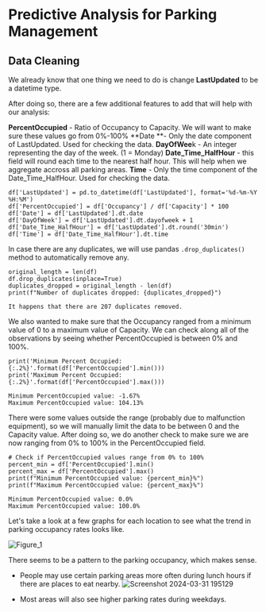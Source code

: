 # Predictive Analysis for Parking Management

## Data Cleaning

We already know that one thing we need to do is change **LastUpdated** to be a datetime type.

After doing so, there are a few additional features to add that will help with our analysis:

**PercentOccupied** - Ratio of Occupancy to Capacity. We will want to make sure these values go from 0%-100%
**Date **- Only the date component of LastUpdated. Used for checking the data.
**DayOfWee**k - An integer representing the day of the week. (1 = Monday)
**Date_Time_HalfHour** - this field will round each time to the nearest half hour. This will help when we aggregate accross all parking areas.
**Time** - Only the time component of the Date_Time_HalfHour. Used for checking the data.


```
df['LastUpdated'] = pd.to_datetime(df['LastUpdated'], format='%d-%m-%Y %H:%M')
df['PercentOccupied'] = df['Occupancy'] / df['Capacity'] * 100
df['Date'] = df['LastUpdated'].dt.date
df['DayOfWeek'] = df['LastUpdated'].dt.dayofweek + 1
df['Date_Time_HalfHour'] = df['LastUpdated'].dt.round('30min')
df['Time'] = df['Date_Time_HalfHour'].dt.time
```

In case there are any duplicates, we will use pandas ``.drop_duplicates()`` method to automatically remove any.

```
original_length = len(df)
df.drop_duplicates(inplace=True)
duplicates_dropped = original_length - len(df)
print(f"Number of duplicates dropped: {duplicates_dropped}")
```

```
It happens that there are 207 duplicates removed.
```

We also wanted to make sure that the Occupancy ranged from a minimum value of 0 to a maximum value of Capacity. We can check along all of the observations by seeing whether PercentOccupied is between 0% and 100%.

```
print('Minimum Percent Occupied: {:.2%}'.format(df['PercentOccupied'].min()))
print('Maximum Percent Occupied: {:.2%}'.format(df['PercentOccupied'].max()))
```

```
Minimum PercentOccupied value: -1.67%
Maximum PercentOccupied value: 104.13%
```

There were some values outside the range (probably due to malfunction equipment), so we will manually limit the data to be between 0 and the Capacity value. After doing so, we do another check to make sure we are now ranging from 0% to 100% in the PercentOccupied field.

```
# Check if PercentOccupied values range from 0% to 100%
percent_min = df['PercentOccupied'].min()
percent_max = df['PercentOccupied'].max()
print(f"Minimum PercentOccupied value: {percent_min}%")
print(f"Maximum PercentOccupied value: {percent_max}%")
```

```
Minimum PercentOccupied value: 0.0%
Maximum PercentOccupied value: 100.0%
```

Let's take a look at a few graphs for each location to see what the trend in parking occupancy rates looks like.

![Figure_1](https://github.com/rd9437/test/assets/143277515/5d650540-ac5a-4e79-a2dc-ae9e6e372a64)


There seems to be a pattern to the parking occupancy, which makes sense. 

+ People may use certain parking areas more often during lunch hours if there are places to eat nearby.
  ![Screenshot 2024-03-31 195129](https://github.com/rd9437/test/assets/143277515/81a80a94-7dd7-4493-81c1-ea5bf7e4ed08)

+ Most areas will also see higher parking rates during weekdays.

